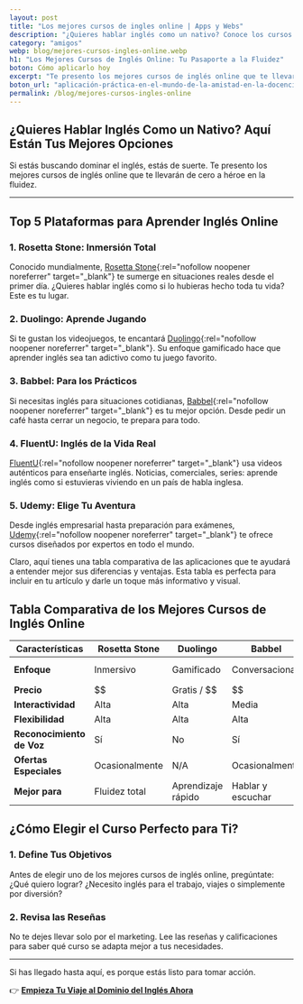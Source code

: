 ```yaml
---
layout: post
title: "Los mejores cursos de ingles online | Apps y Webs"
description: "¿Quieres hablar inglés como un nativo? Conoce los cursos online más valorados y da el primer paso. ¡Clic aquí!"
category: "amigos"
webp: blog/mejores-cursos-ingles-online.webp
h1: "Los Mejores Cursos de Inglés Online: Tu Pasaporte a la Fluidez"
boton: Cómo aplicarlo hoy
excerpt: "Te presento los mejores cursos de inglés online que te llevarán de cero a héroe en la fluidez."
boton_url: "aplicación-práctica-en-el-mundo-de-la-amistad-en-la-docencia"
permalink: /blog/mejores-cursos-ingles-online
---
```

## ¿Quieres Hablar Inglés Como un Nativo? Aquí Están Tus Mejores Opciones

Si estás buscando dominar el inglés, estás de suerte. Te presento los mejores cursos de inglés online que te llevarán de cero a héroe en la fluidez.

---

## Top 5 Plataformas para Aprender Inglés Online

### 1. Rosetta Stone: Inmersión Total

Conocido mundialmente, [Rosetta Stone](https://www.rosettastone.com/){:rel="nofollow noopener noreferrer" target="_blank"} te sumerge en situaciones reales desde el primer día. ¿Quieres hablar inglés como si lo hubieras hecho toda tu vida? Este es tu lugar.

### 2. Duolingo: Aprende Jugando

Si te gustan los videojuegos, te encantará [Duolingo](https://www.duolingo.com/){:rel="nofollow noopener noreferrer" target="_blank"}. Su enfoque gamificado hace que aprender inglés sea tan adictivo como tu juego favorito.

### 3. Babbel: Para los Prácticos

Si necesitas inglés para situaciones cotidianas, [Babbel](https://www.babbel.com/){:rel="nofollow noopener noreferrer" target="_blank"} es tu mejor opción. Desde pedir un café hasta cerrar un negocio, te prepara para todo.

### 4. FluentU: Inglés de la Vida Real

[FluentU](https://www.fluentu.com/){:rel="nofollow noopener noreferrer" target="_blank"} usa videos auténticos para enseñarte inglés. Noticias, comerciales, series: aprende inglés como si estuvieras viviendo en un país de habla inglesa.

### 5. Udemy: Elige Tu Aventura

Desde inglés empresarial hasta preparación para exámenes, [Udemy](https://www.udemy.com/){:rel="nofollow noopener noreferrer" target="_blank"} te ofrece cursos diseñados por expertos en todo el mundo.

Claro, aquí tienes una tabla comparativa de las aplicaciones que te ayudará a entender mejor sus diferencias y ventajas. Esta tabla es perfecta para incluir en tu artículo y darle un toque más informativo y visual.

## Tabla Comparativa de los Mejores Cursos de Inglés Online

| Características       | Rosetta Stone | Duolingo | Babbel | FluentU | Udemy |
|-----------------------|------------------------|----------------------|---------------------|---------------------|--------------------|
| **Enfoque**           | Inmersivo              | Gamificado           | Conversacional      | Multimedia          | Variedad de cursos |
| **Precio**            | $$                     | Gratis / $$          | $$                  | $$                  | $$                 |
| **Interactividad**    | Alta                   | Alta                 | Media               | Alta                | Media              |
| **Flexibilidad**      | Alta                   | Alta                 | Alta                | Alta                | Alta               |
| **Reconocimiento de Voz** | Sí                | No                   | Sí                  | No                  | Depende del curso  |
| **Ofertas Especiales**| Ocasionalmente         | N/A                  | Ocasionalmente      | 60% de descuento    | Ofertas frecuentes |
| **Mejor para**        | Fluidez total          | Aprendizaje rápido   | Hablar y escuchar   | Comprensión cultural| Especialización    |

## ¿Cómo Elegir el Curso Perfecto para Ti?

### 1. Define Tus Objetivos

Antes de elegir uno de los mejores cursos de inglés online, pregúntate: ¿Qué quiero lograr? ¿Necesito inglés para el trabajo, viajes o simplemente por diversión?

### 2. Revisa las Reseñas

No te dejes llevar solo por el marketing. Lee las reseñas y calificaciones para saber qué curso se adapta mejor a tus necesidades.

---

Si has llegado hasta aquí, es porque estás listo para tomar acción.

👉 **[Empieza Tu Viaje al Dominio del Inglés Ahora]({{site.baseurl}}/clases-en-linea)**
